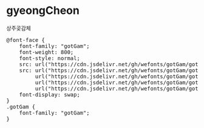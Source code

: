 # gyeongCheon
상주곶감체

<pre>
@font-face {
    font-family: "gotGam";
    font-weight: 800;
    font-style: normal;
    src: url("https://cdn.jsdelivr.net/gh/wefonts/gotGam/gotGam.eot");
    src: url("https://cdn.jsdelivr.net/gh/wefonts/gotGam/gotGam.eot?#iefix") format("embedded-opentype"),
         url("https://cdn.jsdelivr.net/gh/wefonts/gotGam/gotGam.woff2") format("woff2"),
         url("https://cdn.jsdelivr.net/gh/wefonts/gotGam/gotGam.woff") format("woff"),
         url("https://cdn.jsdelivr.net/gh/wefonts/gotGam/gotGam.ttf") format("truetype");
    font-display: swap;
}
.gotGam {
    font-family: "gotGam";
}
</pre>
